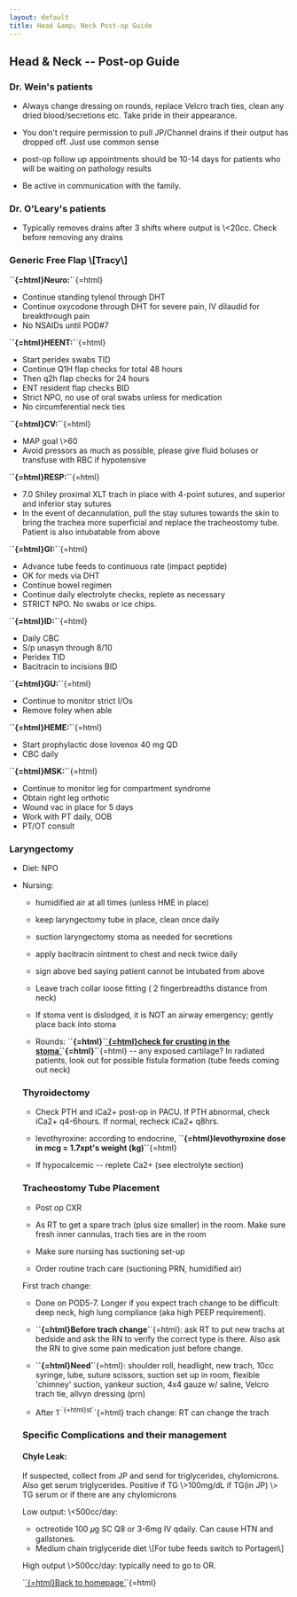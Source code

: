 ```yaml
---
layout: default
title: Head &amp; Neck Post-op Guide
---
```

<h2 class="unnumbered" id="head-neck-post-op-guide">
Head & Neck --
Post-op Guide
</h2>
<h3 class="unnumbered" id="dr.-weins-patients">
Dr. Wein's patients
</h3>
<ul>
<li>
<p>
Always change dressing on rounds, replace Velcro trach ties,
clean any dried blood/secretions etc. Take pride in their
appearance.
</p>
</li>
<li>
<p>
You don't require permission to pull JP/Channel drains if their
output has dropped off. Just use common sense
</p>
</li>
<li>
<p>
post-op follow up appointments should be 10-14 days for patients
who will be waiting on pathology results
</p>
</li>
<li>
<p>
Be active in communication with the family.
</p>
</li>
</ul>
<h3 class="unnumbered" id="dr.-olearys-patients">
Dr. O'Leary's
patients
</h3>
<ul>
<li>
<p>
Typically removes drains after 3 shifts where output is \<20cc.
Check before removing any drains
</p>
</li>
</ul>
<h3 class="unnumbered" id="generic-free-flap-tracy">
Generic Free Flap
\[Tracy\]
</h3>
<p>
`<strong>`{=html}Neuro:`</strong>`{=html}
</p>
<ul>
<li>
Continue standing tylenol through DHT
</li>
<li>
Continue oxycodone through DHT for severe pain, IV dilaudid for breakthrough pain
</li>
<li>
No NSAIDs until POD#7
</li>
</ul>
<p>
`<strong>`{=html}HEENT:`</strong>`{=html}
</p>
<ul>
<li>
Start peridex swabs TID
</li>
<li>
Continue Q1H flap checks for total 48 hours
</li>
<li>
Then q2h flap checks for 24 hours
</li>
<li>
ENT resident flap checks BID
</li>
<li>
Strict NPO, no use of oral swabs unless for medication
</li>
<li>
No circumferential neck ties
</li>
</ul>
<p>
`<strong>`{=html}CV:`</strong>`{=html}
</p>
<ul>
<li>
MAP goal \>60
</li>
<li>
Avoid pressors as much as possible, please give fluid boluses or transfuse with RBC if hypotensive
</li>
</ul>
<p>
`<strong>`{=html}RESP:`</strong>`{=html}
</p>
<ul>
<li>
7.0 Shiley proximal XLT trach in place with 4-point sutures, and superior and inferior stay sutures
</li>
<li>
In the event of decannulation, pull the stay sutures towards the skin to bring the trachea more superficial and replace the tracheostomy tube. Patient is also intubatable from above
</li>
</ul>
<p>
`<strong>`{=html}GI:`</strong>`{=html}
</p>
<ul>
<li>
Advance tube feeds to continuous rate (impact peptide)
</li>
<li>
OK for meds via DHT
</li>
<li>
Continue bowel regimen
</li>
<li>
Continue daily electrolyte checks, replete as necessary
</li>
<li>
STRICT NPO. No swabs or ice chips.
</li>
</ul>
<p>
`<strong>`{=html}ID:`</strong>`{=html}
</p>
<ul>
<li>
Daily CBC
</li>
<li>
S/p unasyn through 8/10
</li>
<li>
Peridex TID
</li>
<li>
Bacitracin to incisions BID
</li>
</ul>
<p>
`<strong>`{=html}GU:`</strong>`{=html}
</p>
<ul>
<li>
Continue to monitor strict I/Os
</li>
<li>
Remove foley when able
</li>
</ul>
<p>
`<strong>`{=html}HEME:`</strong>`{=html}
</p>
<ul>
<li>
Start prophylactic dose lovenox 40 mg QD
</li>
<li>
CBC daily
</li>
</ul>
<p>
`<strong>`{=html}MSK:`</strong>`{=html}
</p>
<ul>
<li>
Continue to monitor leg for compartment syndrome
</li>
<li>
Obtain right leg orthotic
</li>
<li>
Wound vac in place for 5 days
</li>
<li>
Work with PT daily, OOB
</li>
<li>
PT/OT consult
</li>
</ul>
<h3 class="unnumbered" id="laryngectomy-patients">
Laryngectomy
</h3>
<ul>
<li>
<p>
Diet: NPO
</p>
</li>
<li>
<p>
Nursing:
</p>
<ul>
<li>
<p>
humidified air at all times (unless HME in place)
</p>
</li>
<li>
<p>
keep laryngectomy tube in place, clean once daily
</p>
</li>
<li>
<p>
suction laryngectomy stoma as needed for secretions
</p>
</li>
<li>
<p>
apply bacitracin ointment to chest and neck twice daily
</p>
</li>
<li>
<p>
sign above bed saying patient cannot be intubated from
above
</p>
</li>
<li>
<p>
Leave trach collar loose fitting ( 2 fingerbreadths distance from
neck)
</p>
</li>
<li>
<p>
If stoma vent is dislodged, it is NOT an airway emergency; gently
place back into stoma
</p>
</li>
<li>
<p>
Rounds: `<strong>`{=html}`<u>`{=html}check for crusting in the stoma`</u>`{=html}`</strong>`{=html} --
any exposed cartilage? In radiated patients, look out for possible
fistula formation (tube feeds coming out neck)
</p>
</li>
</ul>
<h3 class="unnumbered" id="thyroidectomy-patients">
Thyroidectomy
</h3>
<ul>
<li>
<p>
Check PTH and iCa2+ post-op in PACU. If PTH abnormal, check iCa2+
q4-6hours. If normal, recheck iCa2+ q8hrs.
</p>
</li>
<li>
<p>
levothyroxine: according to endocrine, `<strong>`{=html}levothyroxine dose
in mcg = 1.7xpt's weight (kg)`</strong>`{=html}
</p>
</li>
<li>
<p>
If hypocalcemic -- replete Ca2+ (see electrolyte section)
</p>
</li>
</ul>
<h3 class="unnumbered" id="tracheostomy-tube-placement">
Tracheostomy
Tube Placement
</h3>
<ul>
<li>
<p>
Post op CXR
</p>
</li>
<li>
<p>
As RT to get a spare trach (plus size smaller) in the room. Make
sure fresh inner cannulas, trach ties are in the room
</p>
</li>
<li>
<p>
Make sure nursing has suctioning set-up
</p>
</li>
<li>
<p>
Order routine trach care (suctioning PRN, humidified
air)
</p>
</li>
</ul>
<p>
First trach change:
</p>
<ul>
<li>
<p>
Done on POD5-7. Longer if you expect trach change to be
difficult: deep neck, high lung compliance (aka high PEEP
requirement).
</p>
</li>
<li>
<p>
`<strong>`{=html}Before trach change`</strong>`{=html}: ask RT to put new trachs at
bedside and ask the RN to verify the correct type is there. Also ask the
RN to give some pain medication just before change.
</p>
</li>
<li>
<p>
`<strong>`{=html}Need`</strong>`{=html}: shoulder roll, headlight, new trach, 10cc
syringe, lube, suture scissors, suction set up in room, flexible
'chimney' suction, yankeur suction, 4x4 gauze w/ saline, Velcro trach
tie, allvyn dressing (prn)
</p>
</li>
<li>
<p>
After 1`<sup>`{=html}st`</sup>`{=html} trach change: RT can change the
trach
</p>
</li>
</ul>
<h3 class="unnumbered" id="specific-complications-and-their-management">
Specific Complications and their management
</h3>
<h4 class="unnumbered" id="chyle-leak">
Chyle Leak:
</h4>
<p>
If suspected, collect from JP and send for triglycerides,
chylomicrons. Also get serum triglycerides. Positive if TG \>100mg/dL
if TG(in JP) \> TG serum or if there are any chylomicrons
</p>
<p>
Low output: \<500cc/day:
</p>
<ul>
<li>
octreotide 100 𝜇g SC Q8 or 3-6mg IV qdaily. Can cause HTN and gallstones.
</li>
<li>
Medium chain triglyceride diet \[For tube feeds switch to Portagen\]
</li>
</ul>
<p>
High output \>500cc/day: typically need to go to OR.
</p>
<p>
`<a href="../index.html">`{=html}Back to homepage`</a>`{=html}
</p>
</li>
</ul>
